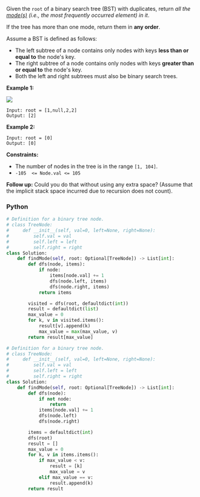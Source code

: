 Given the  `root`  of a binary search tree (BST) with duplicates, return  _all the  [mode(s)](https://en.wikipedia.org/wiki/Mode_(statistics))  (i.e., the most frequently occurred element) in it_.

If the tree has more than one mode, return them in  **any order**.

Assume a BST is defined as follows:

-   The left subtree of a node contains only nodes with keys  **less than or equal to**  the node's key.
-   The right subtree of a node contains only nodes with keys  **greater than or equal to**  the node's key.
-   Both the left and right subtrees must also be binary search trees.

**Example 1:**

![](https://assets.leetcode.com/uploads/2021/03/11/mode-tree.jpg)
```
Input: root = [1,null,2,2]
Output: [2]
```

**Example 2:**
```
Input: root = [0]
Output: [0]
```

**Constraints:**

-   The number of nodes in the tree is in the range  `[1, 104]`.
-   `-105  <= Node.val <= 105`

**Follow up:** Could you do that without using any extra space? (Assume that the implicit stack space incurred due to recursion does not count).


### Python
```python
# Definition for a binary tree node.
# class TreeNode:
#     def __init__(self, val=0, left=None, right=None):
#         self.val = val
#         self.left = left
#         self.right = right
class Solution:
    def findMode(self, root: Optional[TreeNode]) -> List[int]:
        def dfs(node, items):
            if node:
                items[node.val] += 1
                dfs(node.left, items)
                dfs(node.right, items)
            return items

        visited = dfs(root, defaultdict(int))
        result = defaultdict(list)
        max_value = 0
        for k, v in visited.items():
            result[v].append(k)
            max_value = max(max_value, v)
        return result[max_value]
```

```python
# Definition for a binary tree node.
# class TreeNode:
#     def __init__(self, val=0, left=None, right=None):
#         self.val = val
#         self.left = left
#         self.right = right
class Solution:
    def findMode(self, root: Optional[TreeNode]) -> List[int]:
        def dfs(node):
            if not node:
                return
            items[node.val] += 1
            dfs(node.left)
            dfs(node.right)

        items = defaultdict(int)
        dfs(root)
        result = []
        max_value = 0
        for k, v in items.items():
            if max_value < v:
                result = [k]
                max_value = v
            elif max_value == v:
                result.append(k)
        return result
```